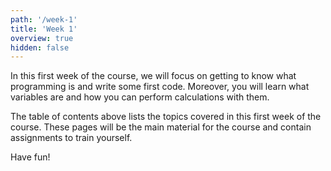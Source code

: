 ```yaml
---
path: '/week-1'
title: 'Week 1'
overview: true
hidden: false
---
```


In this first week of the course, we will focus on getting to know what programming is and write some first code. Moreover, you will learn what variables are and how you can perform calculations with them.

<pages-in-this-section></pages-in-this-section>

The table of contents above lists the topics covered in this first week of the course. These pages will be the main material for the course and contain assignments to train yourself.

Have fun!
